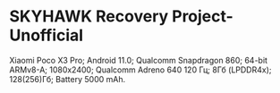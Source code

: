 # SKYHAWK Recovery Project-Unofficial
Xiaomi Poco X3 Pro;
Android 11.0; 
Qualcomm Snapdragon 860; 
64-bit ARMv8-A; 
1080x2400; 
Qualcomm Adreno 640 120 Гц;
8Гб (LPDDR4x);
128(256)Гб;
Battery 5000 mAh.

